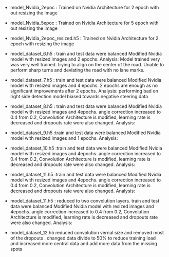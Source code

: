 

* model_Nvidia_2epoc : Trained on Nvidia Architecture for 2 epoch with out resizing the image

* model_Nvidia_5epoc : Trained on Nvidia Architecture for 5 epoch with out resizing the image

* model_Nvidia_2epoc_resized.h5 : Trained on Nvidia Architecture for 2 epoch with resizing the image

* model_dataset_6.h5 : train and test data were balanced Modified Nvidia model with resized images and 2 epochs.
Analysis: Model trained very  was very well trained. trying to align on the center of the road. Unable to perform sharp turns and deviating  the road with no lane marks.  

* model_dataset_7.h5 : train and test data were balanced Modified Nvidia model with resized images and 4 epochs. 2 epochs are enough as no significant improvements after 2 epochs.
Analysis: performing bad on right side detection model biased towards negative steering data

* model_dataset_8.h5 : train and test data were balanced Modified Nvidia model with resized images and 4epochs. angle correction increased to 0.4 from 0.2, Convolution Architecture is modified, learning rate is decreased and dropouts rate were also changed.
Analysis:

* model_dataset_9.h5  :train and test data were balanced Modified Nvidia model with resized images and 1 epochs.
Analysis:

* model_dataset_10.h5 :train and test data were balanced Modified Nvidia model with resized images and 4epochs. angle correction increased to 0.4 from 0.2, Convolution Architecture is modified, learning rate is decreased and dropouts rate were also changed.
Analysis:

* model_dataset_11.h5 :train and test data were balanced Modified Nvidia model with resized images and 4epochs. angle correction increased to 0.4 from 0.2, Convolution Architecture is modified, learning rate is decreased and dropouts rate were also changed.
Analysis:

* model_dataset_11.h5 : reduced to two convolution layers. train and test data were balanced Modified Nvidia model with resized images and 4epochs. angle correction increased to 0.4 from 0.2, Convolution Architecture is modified, learning rate is decreased and dropouts rate were also changed.
Analysis:

* model_dataset_12.h5 reduced convolution vernal size and removed most of the dropouts . changed data divide to 50%  to reduce training load and increased more central data and add more data from the missing spots
